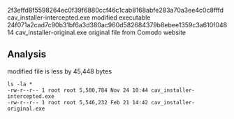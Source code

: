 2f3effd8f5598264ec0f39f6880ccf46c1cab8168abfe283a70a3ee4c0c8fffd	cav_installer-intercepted.exe 	modified executable
24f071a2cad7c90b31bf6a3d380ac960d582684379b8ebee1359c3a610f04814	cav_installer-original.exe 		original file from Comodo website

## Analysis

modified file is less by 45,448 bytes

```
ls -la *
-rw-r--r-- 1 root root 5,500,784 Nov 24 10:44 cav_installer-intercepted.exe
-rw-r--r-- 1 root root 5,546,232 Feb 21 14:42 cav_installer-original.exe
```
